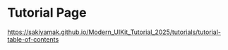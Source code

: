 # Tutorial Page

https://sakiyamak.github.io/Modern_UIKit_Tutorial_2025/tutorials/tutorial-table-of-contents
